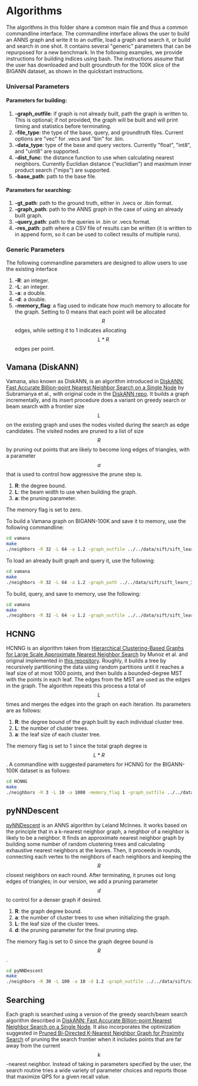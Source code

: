 # Algorithms

The algorithms in this folder share a common main file and thus a common commandline interface. The commandline interface allows the user to build an ANNS graph and write it to an outfile, load a graph and search it, or build and search in one shot. It contains several "generic" parameters that can be repurposed for a new benchmark. In the following examples, we provide instructions for building indices using bash. The instructions assume that the user has downloaded and built groundtruth for the 100K slice of the BIGANN dataset, as shown in the quickstart instructions.

### Universal Parameters

#### Parameters for building:
1. **-graph_outfile**: if graph is not already built, path the graph is written to. This is optional; if not provided, the graph will be built and will print timing and statistics before terminating.
2. **-file_type**: the type of the base, query, and groundtruth files. Current options are "vec" for .vecs and "bin" for .bin.
3. **-data_type**: type of the base and query vectors. Currently "float", "int8", and "uint8" are supported.
4. **-dist_func**: the distance function to use when calculating nearest neighbors. Currently Euclidian distance ("euclidian") and maximum inner product search ("mips") are supported.
5. **-base_path**: path to the base file.

#### Parameters for searching:

1. **-gt_path**: path to the ground truth, either in .ivecs or .ibin format.
2. **-graph_path**: path to the ANNS graph in the case of using an already built graph.
3. **-query_path**: path to the queries in .bin or .vecs format.
4. **-res_path**: path where a CSV file of results can be written (it is written to in append form, so it can be used to collect results of multiple runs).


### Generic Parameters

The following commandline parameters are designed to allow users to use the existing interface 

1. **-R**: an integer.
2. **-L**: an integer.
3. **-a**: a double.
4. **-d**: a double.
5. **-memory_flag**: a flag used to indicate how much memory to allocate for the graph. Setting to 0 means that each point will be allocated $$R$$ edges, while setting it to 1 indicates allocating $$L*R$$ edges per point.

## Vamana (DiskANN)

Vamana, also known as DiskANN, is an algorithm introduced in [DiskANN: Fast Accurate Billion-point Nearest
Neighbor Search on a Single Node](https://proceedings.neurips.cc/paper_files/paper/2019/file/09853c7fb1d3f8ee67a61b6bf4a7f8e6-Paper.pdf) by Subramanya et al., with original code in the [DiskANN repo](https://github.com/microsoft/DiskANN). It builds a graph incrementally, and its insert procedure does a variant on greedy search or beam search with a frontier size $$L$$ on the existing graph and uses the nodes visited during the search as edge candidates. The visited nodes are pruned to a list of size $$R$$ by pruning out points that are likely to become long edges of triangles, with a parameter $$a$$ that is used to control how aggressive the prune step is. 

1. **R**: the degree bound.
2. **L**: the beam width to use when building the graph.
3. **a**: the pruning parameter.

The memory flag is set to zero.

To build a Vamana graph on BIGANN-100K and save it to memory, use the following commandline:

```bash
cd vamana
make
./neighbors -R 32 -L 64 -a 1.2 -graph_outfile ../../data/sift/sift_learn_32_64 -data_type float -file_type vec -dist_func Euclidian -base_path ../../data/sift/sift_learn.fvecs
```

To load an already built graph and query it, use the following:
```bash
cd vamana
make
./neighbors -R 32 -L 64 -a 1.2 -graph_path ../../data/sift/sift_learn_32_64 -query_path ../../data/sift/sift_query.fvecs -gt_path ../../data/sift/sift-100K -res_path ../../workflows/vamana_res.csv -data_type float -file_type vec -dist_func Euclidian -base_path ../../data/sift/sift_learn.fvecs
```

To build, query, and save to memory, use the following:
```bash
cd vamana
make
./neighbors -R 32 -L 64 -a 1.2 -graph_outfile ../../data/sift/sift_learn_32_64 -query_path ../../data/sift/sift_query.fvecs -gt_path ../../data/sift/sift-100K -res_path ../../workflows/vamana_res.csv -data_type float -file_type vec -dist_func Euclidian -base_path ../../data/sift/sift_learn.fvecs
```

## HCNNG

HCNNG is an algorithm taken from [Hierarchical Clustering-Based Graphs for Large Scale Approximate Nearest Neighbor Search](https://www.researchgate.net/publication/334477189_Hierarchical_Clustering-Based_Graphs_for_Large_Scale_Approximate_Nearest_Neighbor_Search) by Munoz et al. and original implemented in [this repository](https://github.com/jalvarm/hcnng). Roughly, it builds a tree by recursively partitioning the data using random partitions until it reaches a leaf size of at most 1000 points, and then builds a bounded-degree MST with the points in each leaf. The edges from the MST are used as the edges in the graph. The algorithm repeats this process a total of $$L$$ times and merges the edges into the graph on each iteration. Its parameters are as follows:

1. **R**: the degree bound of the graph built by each individual cluster tree.
2. **L**: the number of cluster trees.
3. **a**: the leaf size of each cluster tree.

The memory flag is set to 1 since the total graph degree is $$L*R$$. A commandline with suggested parameters for HCNNG for the BIGANN-100K dataset is as follows:

```bash
cd HCNNG
make
./neighbors -R 3 -L 10 -a 1000 -memory_flag 1 -graph_outfile ../../data/sift/sift_learn_3_10 -query_path ../../data/sift/sift_query.fvecs -gt_path ../../data/sift/sift-100K -res_path ../../workflows/vamana_res.csv -data_type float -file_type vec -dist_func Euclidian -base_path ../../data/sift/sift_learn.fvecs
```

## pyNNDescent

[pyNNDescent](https://pynndescent.readthedocs.io/en/latest/) is an ANNS algorithm by Leland McInnes. It works based on the principle that in a k-nearest neighbor graph, a neighbor of a neighbor is likely to be a neighbor. It finds an approximate nearest neighbor graph by building some number of random clustering trees and calculating exhaustive nearest neighbors at the leaves. Then, it proceeds in rounds, connecting each vertex to the neighbors of each neighbors and keeping the $$R$$ closest neighbors on each round. After terminating, it prunes out long edges of triangles; in our version, we add a pruning parameter $$d$$ to control for a denser graph if desired.

1. **R**: the graph degree bound.
2. **a**: the number of cluster trees to use when initializing the graph.
3. **L**: the leaf size of the cluster trees.
4. **d**: the pruning parameter for the final pruning step.

The memory flag is set to 0 since the graph degree bound is $$R$$.

```bash
cd pyNNDescent
make
./neighbors -R 30 -L 100 -a 10 -d 1.2 -graph_outfile ../../data/sift/sift_learn_30 -query_path ../../data/sift/sift_query.fvecs -gt_path ../../data/sift/sift-100K -res_path ../../workflows/vamana_res.csv -data_type float -file_type vec -dist_func Euclidian -base_path ../../data/sift/sift_learn.fvecs
```

## Searching

Each graph is searched using a version of the greedy search/beam search algorithm described in [DiskANN: Fast Accurate Billion-point Nearest Neighbor Search on a Single Node](https://proceedings.neurips.cc/paper_files/paper/2019/file/09853c7fb1d3f8ee67a61b6bf4a7f8e6-Paper.pdf). It also incorporates the optimization suggested in [Pruned Bi-Directed K-Nearest Neighbor Graph for Proximity Search](https://link.springer.com/chapter/10.1007/978-3-319-46759-7_2) of pruning the search frontier when it includes points that are far away from the current $$k$$-nearest neighbor. Instead of taking in parameters specified by the user, the search routine tries a wide variety of parameter choices and reports those that maximize QPS for a given recall value. 